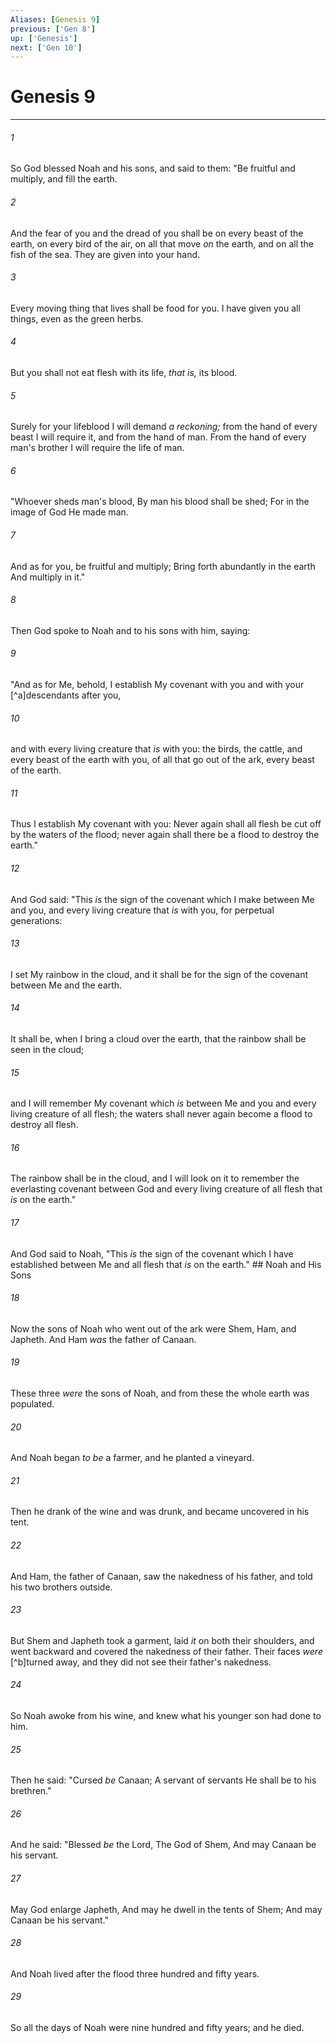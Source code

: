 ```yaml
---
Aliases: [Genesis 9]
previous: ['Gen 8']
up: ['Genesis']
next: ['Gen 10']
---
```

# Genesis 9

***


###### 1 
So God blessed Noah and his sons, and said to them: "Be fruitful and multiply, and fill the earth. 

###### 2 
And the fear of you and the dread of you shall be on every beast of the earth, on every bird of the air, on all that move _on_ the earth, and on all the fish of the sea. They are given into your hand. 

###### 3 
Every moving thing that lives shall be food for you. I have given you all things, even as the green herbs. 

###### 4 
But you shall not eat flesh with its life, _that is,_ its blood. 

###### 5 
Surely for your lifeblood I will demand _a reckoning;_ from the hand of every beast I will require it, and from the hand of man. From the hand of every man's brother I will require the life of man. 

###### 6 
"Whoever sheds man's blood, By man his blood shall be shed; For in the image of God He made man. 

###### 7 
And as for you, be fruitful and multiply; Bring forth abundantly in the earth And multiply in it." 

###### 8 
Then God spoke to Noah and to his sons with him, saying: 

###### 9 
"And as for Me, behold, I establish My covenant with you and with your [^a]descendants after you, 

###### 10 
and with every living creature that _is_ with you: the birds, the cattle, and every beast of the earth with you, of all that go out of the ark, every beast of the earth. 

###### 11 
Thus I establish My covenant with you: Never again shall all flesh be cut off by the waters of the flood; never again shall there be a flood to destroy the earth." 

###### 12 
And God said: "This _is_ the sign of the covenant which I make between Me and you, and every living creature that _is_ with you, for perpetual generations: 

###### 13 
I set My rainbow in the cloud, and it shall be for the sign of the covenant between Me and the earth. 

###### 14 
It shall be, when I bring a cloud over the earth, that the rainbow shall be seen in the cloud; 

###### 15 
and I will remember My covenant which _is_ between Me and you and every living creature of all flesh; the waters shall never again become a flood to destroy all flesh. 

###### 16 
The rainbow shall be in the cloud, and I will look on it to remember the everlasting covenant between God and every living creature of all flesh that _is_ on the earth." 

###### 17 
And God said to Noah, "This _is_ the sign of the covenant which I have established between Me and all flesh that _is_ on the earth." ## Noah and His Sons 

###### 18 
Now the sons of Noah who went out of the ark were Shem, Ham, and Japheth. And Ham _was_ the father of Canaan. 

###### 19 
These three _were_ the sons of Noah, and from these the whole earth was populated. 

###### 20 
And Noah began _to be_ a farmer, and he planted a vineyard. 

###### 21 
Then he drank of the wine and was drunk, and became uncovered in his tent. 

###### 22 
And Ham, the father of Canaan, saw the nakedness of his father, and told his two brothers outside. 

###### 23 
But Shem and Japheth took a garment, laid _it_ on both their shoulders, and went backward and covered the nakedness of their father. Their faces _were_ [^b]turned away, and they did not see their father's nakedness. 

###### 24 
So Noah awoke from his wine, and knew what his younger son had done to him. 

###### 25 
Then he said: "Cursed _be_ Canaan; A servant of servants He shall be to his brethren." 

###### 26 
And he said: "Blessed _be_ the Lord, The God of Shem, And may Canaan be his servant. 

###### 27 
May God enlarge Japheth, And may he dwell in the tents of Shem; And may Canaan be his servant." 

###### 28 
And Noah lived after the flood three hundred and fifty years. 

###### 29 
So all the days of Noah were nine hundred and fifty years; and he died.
